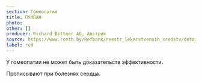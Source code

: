 ```yaml
---
section: Гомеопатия
title: ПУМПАН
photo:
other: []
producer: Richard Bittner AG, Австрия
source: https://www.rceth.by/Refbank/reestr_lekarstvennih_sredstv/details/5044_01_04_06_11_16
label: red
---
```


У гомеопатии не может быть доказательств эффективности.

Прописывают при болезнях сердца.
